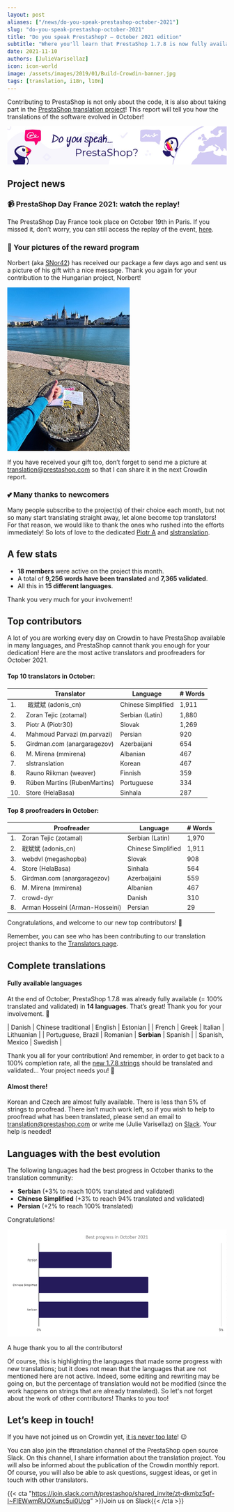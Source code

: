 ```yaml
---
layout: post
aliases: ["/news/do-you-speak-prestashop-october-2021"]
slug: "do-you-speak-prestashop-october-2021"
title: "Do you speak PrestaShop? – October 2021 edition"
subtitle: "Where you'll learn that PrestaShop 1.7.8 is now fully available in Serbian"
date: 2021-11-10
authors: [JulieVarisellaz]
icon: icon-world
image: /assets/images/2019/01/Build-Crowdin-banner.jpg
tags: [translation, i18n, l10n]
---
```


Contributing to PrestaShop is not only about the code, it is also about taking part in the [PrestaShop translation project](https://crowdin.com/project/prestashop-official)! This report will tell you how the translations of the software evolved in October!

![Crowdin Monthly banner](/assets/images/2019/01/Build-Crowdin-banner.jpg)

## Project news

### 📹 PrestaShop Day France 2021: watch the replay!

The PrestaShop Day France took place on October 19th in Paris. If you missed it, don’t worry, you can still access the replay of the event, [here](https://events.prestashop.com/prestashop-day-2021/en/content/replay?searchtext=&page=1&%24pagegroup=franais).

### 📸 Your pictures of the reward program

Norbert (aka [SNor42](https://crowdin.com/profile/SNor42)) has received our package a few days ago and sent us a picture of his gift with a nice message. Thank you again for your contribution to the Hungarian project, Norbert! 

![Norbert’s picture](/assets/images/2021/11/build-norbert-gift.jpg)

If you have received your gift too, don’t forget to send me a picture at translation@prestashop.com so that I can share it in the next Crowdin report. 

### 💕 Many thanks to newcomers

Many people subscribe to the project(s) of their choice each month, but not so many start translating straight away, let alone become top translators! For that reason, we would like to thank the ones who rushed into the efforts immediately! So lots of love to the dedicated [Piotr A](https://crowdin.com/profile/piotr30/activity) and [slstranslation](https://crowdin.com/profile/slstranslation/activity).

## A few stats
 
* **18 members** were active on the project this month.
* A total of **9,256 words have been translated** and **7,365 validated**.
* All this in **15 different languages**.
 
Thank you very much for your involvement!

## Top contributors
 
A lot of you are working every day on Crowdin to have PrestaShop available in many languages, and PrestaShop cannot thank you enough for your dedication! Here are the most active translators and proofreaders for October 2021.
 
#### Top 10 translators in October:
 
| |Translator | Language | # Words
|-|---------- | -------- | ----------------
| 1. |‫‬ 戢斌斌 (adonis_cn) | Chinese Simplified | 1,911
| 2. | Zoran Tejic (zotamal) | Serbian (Latin) | 1,880
| 3. | Piotr A (Piotr30) | Slovak | 1,269
| 4. | Mahmoud Parvazi (m.parvazi) | Persian | 920
| 5. | Girdman.com (anargaragezov) | Azerbaijani | 654
| 6. | M. Mirena (mmirena) | Albanian | 467
| 7. | slstranslation | Korean | 467
| 8. | Rauno Riikman (weaver) | Finnish | 359
| 9. | Rúben Martins (RubenMartins) | Portuguese | 334
| 10. | Store (HelaBasa) | Sinhala | 287
 
#### Top 8 proofreaders in October:
 
| | Proofreader | Language | # Words
|-| ---------- | -------- | ----------------
| 1. | Zoran Tejic (zotamal) | Serbian (Latin) | 1,970
| 2. | 戢斌斌 (adonis_cn) | Chinese Simplified | 1,911
| 3. | webdvl (megashopba) | Slovak | 908
| 4. | Store (HelaBasa) | Sinhala | 564
| 5. | Girdman.com (anargaragezov) | Azerbaijaini | 559
| 6. | M. Mirena (mmirena) | Albanian | 467
| 7. | crowd-dyr | Danish | 310
| 8. | Arman Hosseini (Arman-Hosseini) | Persian | 29


Congratulations, and welcome to our new top contributors! :clap:
 
Remember, you can see who has been contributing to our translation project thanks to the [Translators page](https://translators.prestashop.com/).
 
## Complete translations
 
#### Fully available languages
 
At the end of October, PrestaShop 1.7.8 was already fully available (= 100% translated and validated) in **14 languages**. That’s great! Thank you for your involvement. :tada:
 
| Danish | Chinese traditional | English | Estonian |
| French | Greek | Italian | Lithuanian |
| Portuguese, Brazil | Romanian | **Serbian** | Spanish |
| Spanish, Mexico | Swedish |

Thank you all for your contribution! And remember, in order to get back to a 100% completion rate, all the [new 1.7.8 strings](https://build.prestashop.com/news/prestashop-178-translations/) should be translated and validated... Your project needs you! :muscle: 

#### Almost there!

Korean and Czech are almost fully available. There is less than 5% of strings to proofread. 
There isn’t much work left, so if you wish to help to proofread what has been translated, please send an email to translation@prestashop.com or write me (Julie Varisellaz) on [Slack](https://join.slack.com/t/prestashop/shared_invite/zt-dkmbz5qf-I~FlEWwmRUOXunc5ui0Ucg). Your help is needed!

## Languages with the best evolution

The following languages had the best progress in October thanks to the translation community:
 
* **Serbian** (+3% to reach 100% translated and validated) 
* **Chinese Simplified** (+3% to reach 94% translated and validated)
* **Persian** (+2% to reach 100% translated)

Congratulations! 
 
![Best translation progress in October 2021](/assets/images/2021/11/build-crowdin-progress-oct21.png)

A huge thank you to all the contributors!
 
Of course, this is highlighting the languages that made some progress with new translations; but it does not mean that the languages that are not mentioned here are not active. Indeed, some editing and rewriting may be going on, but the percentage of translation would not be modified (since the work happens on strings that are already translated). So let's not forget about the work of other contributors! Thanks to you too!

## Let’s keep in touch!

If you have not joined us on Crowdin yet, [it is never too late](https://crowdin.com/project/prestashop-official)! :wink:

You can also join the #translation channel of the PrestaShop open source Slack. On this channel, I share information about the translation project. You will also be informed about the publication of the Crowdin monthly report. Of course, you will also be able to ask questions, suggest ideas, or get in touch with other translators.

{{< cta "https://join.slack.com/t/prestashop/shared_invite/zt-dkmbz5qf-I~FlEWwmRUOXunc5ui0Ucg" >}}Join us on Slack{{< /cta >}}

